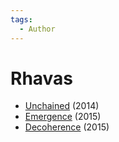 ```yaml
---
tags:
  - Author
---
```


# Rhavas

- [Unchained](./unchained.md) (2014)
- [Emergence](./emergence.md) (2015)
- [Decoherence](./decoherence.md) (2015)